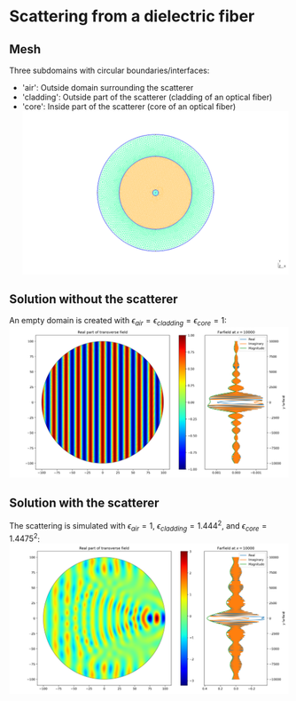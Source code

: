 # Scattering from a dielectric fiber

## Mesh
Three subdomains with circular boundaries/interfaces:
- 'air': Outside domain surrounding the scatterer
- 'cladding': Outside part of the scatterer (cladding of an optical fiber)
- 'core': Inside part of the scatterer (core of an optical fiber)
![mesh](scatterer_mesh.png)

## Solution without the scatterer
An empty domain is created with $\epsilon_{air} = \epsilon_{cladding} = \epsilon_{core} = 1$:
![solution](scatterer_empty.png)

## Solution with the scatterer
The scattering is simulated with $\epsilon_{air} = 1$, $\epsilon_{cladding} = 1.444^2$, and $\epsilon_{core} = 1.4475^2$:
![solution](scatterer_fiber.png)